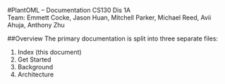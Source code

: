 #PlantOML – Documentation
CS130 Dis 1A  
Team: Emmett Cocke, Jason Huan, Mitchell Parker, Michael Reed, Avii Ahuja, Anthony Zhu  

##Overview
The primary documentation is split into three separate files:  
1. Index (this document)  
2. Get Started  
3. Background  
4. Architecture  